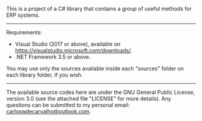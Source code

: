 This is a project of a C# library that contains a group of useful methods for ERP systems.

---------------------------------------------------------------------------------------------------------------------------------

Requirements:

- Visual Studio (2017 or above), available on https://visualstudio.microsoft.com/downloads/.
- .NET Framework 3.5 or above.

You may use only the sources available inside each "sources" folder on each library folder, if you wish.

---------------------------------------------------------------------------------------------------------------------------------

The available source codes here are under the GNU General Public License, version 3.0 (see the attached file "LICENSE" for more details). Any questions can be submitted to my personal email: carloswdecarvalho@outlook.com.